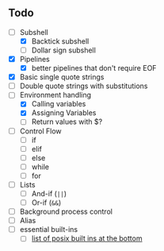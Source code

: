 ## Todo
- [ ] Subshell
  - [x] Backtick subshell
  - [ ] Dollar sign subshell
- [x] Pipelines
  - [x] better pipelines that don't require EOF 
- [x] Basic single quote strings
- [ ] Double quote strings with substitutions
- [ ] Environment handling
  - [x] Calling variables
  - [x] Assigning Variables
  - [ ] Return values with $?
- [ ] Control Flow
  - [ ] if
  - [ ] elif
  - [ ] else
  - [ ] while
  - [ ] for
- [ ] Lists
  - [ ] And-if (`||`)
  - [ ] Or-if (`&&`)
- [ ] Background process control
- [ ] Alias
- [ ] essential built-ins
  - [ ] [list of posix built ins at the bottom](https://pubs.opengroup.org/onlinepubs/9699919799/utilities/V3_chap01.html)
